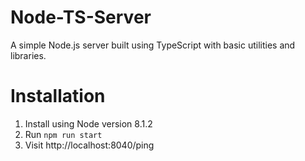 # Node-TS-Server

A simple Node.js server built using TypeScript with basic utilities and libraries.

# Installation

1. Install using Node version 8.1.2
2. Run `npm run start`
3. Visit http://localhost:8040/ping
